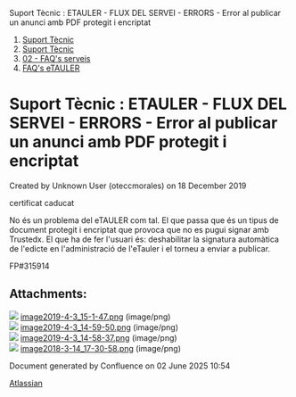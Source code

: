 Suport Tècnic : ETAULER - FLUX DEL SERVEI - ERRORS - Error al publicar un anunci amb PDF protegit i encriptat  

1.  [Suport Tècnic](index.md)
2.  [Suport Tècnic](13893782.md)
3.  [02 - FAQ's serveis](26313393.md)
4.  [FAQ's eTAULER](28705565.md)

Suport Tècnic : ETAULER - FLUX DEL SERVEI - ERRORS - Error al publicar un anunci amb PDF protegit i encriptat
=============================================================================================================

Created by Unknown User (oteccmorales) on 18 December 2019

  

certificat caducat

No és un problema del eTAULER com tal. El que passa que és un tipus de document protegit i encriptat que provoca que no es pugui signar amb Trustedx. El que ha de fer l'usuari és: deshabilitar la signatura automàtica de l'edicte en l'administració de l'eTauler i el torneu a enviar a publicar.

FP#315914

Attachments:
------------

![](images/icons/bullet_blue.gif) [image2019-4-3\_15-1-47.png](attachments/30869170/30869171.png) (image/png)  
![](images/icons/bullet_blue.gif) [image2019-4-3\_14-59-50.png](attachments/30869170/30869172.png) (image/png)  
![](images/icons/bullet_blue.gif) [image2019-4-3\_14-58-37.png](attachments/30869170/30869173.png) (image/png)  
![](images/icons/bullet_blue.gif) [image2018-3-14\_17-30-58.png](attachments/30869170/30869174.png) (image/png)  

Document generated by Confluence on 02 June 2025 10:54

[Atlassian](http://www.atlassian.com/)